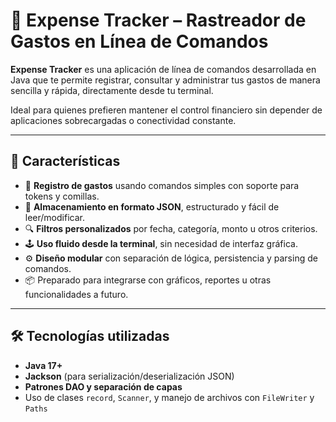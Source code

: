# 💸 Expense Tracker – Rastreador de Gastos en Línea de Comandos

**Expense Tracker** es una aplicación de línea de comandos desarrollada en Java que te permite registrar, consultar y administrar tus gastos de manera sencilla y rápida, directamente desde tu terminal.

Ideal para quienes prefieren mantener el control financiero sin depender de aplicaciones sobrecargadas o conectividad constante.

---

## 🚀 Características

- 🧾 **Registro de gastos** usando comandos simples con soporte para tokens y comillas.
- 📂 **Almacenamiento en formato JSON**, estructurado y fácil de leer/modificar.
- 🔍 **Filtros personalizados** por fecha, categoría, monto u otros criterios.
- 🕹️ **Uso fluido desde la terminal**, sin necesidad de interfaz gráfica.
- ⚙️ **Diseño modular** con separación de lógica, persistencia y parsing de comandos.
- 📦 Preparado para integrarse con gráficos, reportes u otras funcionalidades a futuro.

---

## 🛠️ Tecnologías utilizadas

- **Java 17+**
- **Jackson** (para serialización/deserialización JSON)
- **Patrones DAO y separación de capas**
- Uso de clases `record`, `Scanner`, y manejo de archivos con `FileWriter` y `Paths`
